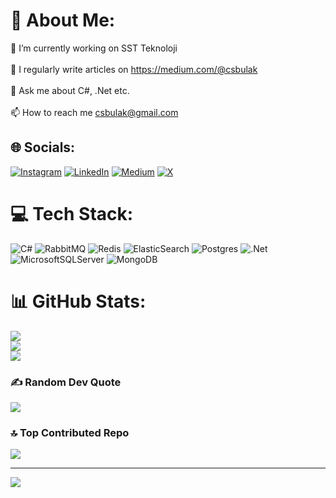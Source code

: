# 💫 About Me:
🔭 I’m currently working on SST Teknoloji<br><br>📝 I regularly write articles on https://medium.com/@csbulak<br><br>💬 Ask me about C#, .Net etc.<br><br>📫 How to reach me csbulak@gmail.com


## 🌐 Socials:
[![Instagram](https://img.shields.io/badge/Instagram-%23E4405F.svg?logo=Instagram&logoColor=white)](https://instagram.com/csbulak) [![LinkedIn](https://img.shields.io/badge/LinkedIn-%230077B5.svg?logo=linkedin&logoColor=white)](https://linkedin.com/in/csbulak) [![Medium](https://img.shields.io/badge/Medium-12100E?logo=medium&logoColor=white)](https://medium.com/@@csbulak) [![X](https://img.shields.io/badge/X-black.svg?logo=X&logoColor=white)](https://x.com/csbulak) 

# 💻 Tech Stack:
![C#](https://img.shields.io/badge/c%23-%23239120.svg?style=plastic&logo=csharp&logoColor=white) ![RabbitMQ](https://img.shields.io/badge/rabbitmq-FF6600?style=plastic&logo=rabbitmq&logoColor=white) ![Redis](https://img.shields.io/badge/redis-%23DD0031.svg?style=plastic&logo=redis&logoColor=white) ![ElasticSearch](https://img.shields.io/badge/-ElasticSearch-005571?style=plastic&logo=elasticsearch) ![Postgres](https://img.shields.io/badge/postgres-%23316192.svg?style=plastic&logo=postgresql&logoColor=white) ![.Net](https://img.shields.io/badge/.NET-5C2D91?style=plastic&logo=.net&logoColor=white) ![MicrosoftSQLServer](https://img.shields.io/badge/Microsoft%20SQL%20Server-CC2927?style=plastic&logo=microsoft%20sql%20server&logoColor=white) ![MongoDB](https://img.shields.io/badge/MongoDB-%234ea94b.svg?style=plastic&logo=mongodb&logoColor=white)
# 📊 GitHub Stats:
![](https://github-readme-stats.vercel.app/api?username=csbulak&theme=dark&hide_border=true&include_all_commits=false&count_private=false)<br/>
![](https://github-readme-streak-stats.herokuapp.com/?user=csbulak&theme=dark&hide_border=true)<br/>
![](https://github-readme-stats.vercel.app/api/top-langs/?username=csbulak&theme=dark&hide_border=true&include_all_commits=false&count_private=false&layout=compact)

### ✍️ Random Dev Quote
![](https://quotes-github-readme.vercel.app/api?type=horizontal&theme=radical)

### 🔝 Top Contributed Repo
![](https://github-contributor-stats.vercel.app/api?username=csbulak&limit=5&theme=dark&combine_all_yearly_contributions=true)

---
[![](https://visitcount.itsvg.in/api?id=csbulak&icon=0&color=0)](https://visitcount.itsvg.in)

<!-- Proudly created with GPRM ( https://gprm.itsvg.in ) -->
